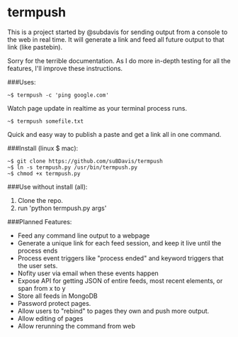 # termpush
This is a project started by @subdavis for sending output from a console to the web in real time.  It will generate a link and feed all future output to that link (like pastebin).

Sorry for the terrible documentation.  As I do more in-depth testing for all the features, I'll improve these instructions.

###Uses:
```
~$ termpush -c 'ping google.com'
```
Watch page update in realtime as your terminal process runs.
```
~$ termpush somefile.txt
```
Quick and easy way to publish a paste and get a link all in one command.  

###Install (linux $ mac):
```
~$ git clone https://github.com/suBDavis/termpush
~$ ln -s termpush.py /usr/bin/termpush.py
~$ chmod +x termpush.py
```
###Use without install (all):
1. Clone the repo.
2. run 'python termpush.py args'

###Planned Features:
* Feed any command line output to a webpage
* Generate a unique link for each feed session, and keep it live until the process ends
* Process event triggers like "process ended" and keyword triggers that the user sets.
* Nofity user via email when these events happen
* Expose API for getting JSON of entire feeds, most recent elements, or span from x to y
* Store all feeds in MongoDB
* Password protect pages.
* Allow users to "rebind" to pages they own and push more output.  
* Allow editing of pages
* Allow rerunning the command from web
